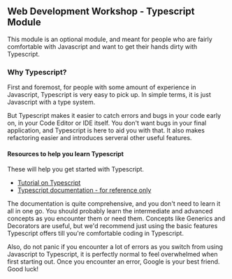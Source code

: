 ## Web Development Workshop - Typescript Module

This module is an optional module, and meant for people who are fairly comfortable with Javascript and want to get their hands dirty with Typescript.

### Why Typescript?
First and foremost, for people with some amount of experience in Javascript, Typescript is very easy to pick up. In simple terms, it is just Javascript with a type system.

But Typescript makes it easier to catch errors and bugs in your code early on, in your Code Editor or IDE itself. You don't want bugs in your final application, and Typescript is here to aid you with that. It also makes refactoring easier and introduces serveral other useful features.

#### Resources to help you learn Typescript
These will help you get started with Typescript.

- [Tutorial on Typescript](https://www.typescripttutorial.net/)
- [Typescript documentation - for reference only](https://www.typescriptlang.org/docs/)

The documentation is quite comprehensive, and you don't need to learn it all in one go. You should probably learn the intermediate and advanced concepts as you encounter them or need them. Concepts like Generics and Decorators are useful, but we'd recommend just using the basic features Typescript offers till you're comfortable coding in Typescript. 

Also, do not panic if you encounter a lot of errors as you switch from using Javascript to Typescript, it is perfectly normal to feel overwhelmed when first starting out. Once you encounter an error, Google is your best friend. Good luck!
